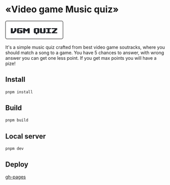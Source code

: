 # «Video game Music quiz»

[![VGM Logo](./readme/logo.png)](https://likurg42.github.io/vgm-quiz/)

It's a simple music quiz crafted from best video game soutracks, where you should match a song to a game. You have 5 chances to answer, with wrong answer you can get one less point. If you get max points you will have a pize!

## Install

```sh
pnpm install
```

## Build

```sh
pnpm build
```

## Local server

```sh
pnpm dev
```

## Deploy

[gh-pages](https://likurg42.github.io/vgm-quiz/)
